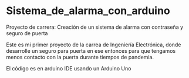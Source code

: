 # Sistema_de_alarma_con_arduino
Proyecto de carrera: Creación de un sistema de alarma con contraseña y seguro de puerta

Este es mi primer proyecto de la carrea de Ingeniería Electrónica, donde desarrolle un seguro para puerta en ese
entonces para que tengamos menos contacto con la puerta durante tiempos de pandemia.

El código es en arduino IDE usando un Arduino Uno
